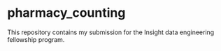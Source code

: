 # pharmacy_counting
This repository contains my submission for the Insight data engineering fellowship program. 

